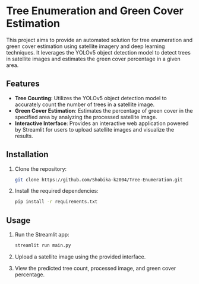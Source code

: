 # Tree Enumeration and Green Cover Estimation

This project aims to provide an automated solution for tree enumeration and green cover estimation using satellite imagery and deep learning techniques. It leverages the YOLOv5 object detection model to detect trees in satellite images and estimates the green cover percentage in a given area.

## Features

- **Tree Counting**: Utilizes the YOLOv5 object detection model to accurately count the number of trees in a satellite image.
- **Green Cover Estimation**: Estimates the percentage of green cover in the specified area by analyzing the processed satellite image.
- **Interactive Interface**: Provides an interactive web application powered by Streamlit for users to upload satellite images and visualize the results.

## Installation

1. Clone the repository:

    ```bash
    git clone https://github.com/Shobika-k2004/Tree-Enumeration.git
    ```

2. Install the required dependencies:

    ```bash
    pip install -r requirements.txt
    ```

## Usage

1. Run the Streamlit app:

    ```bash
    streamlit run main.py
    ```

2. Upload a satellite image using the provided interface.
3. View the predicted tree count, processed image, and green cover percentage.


